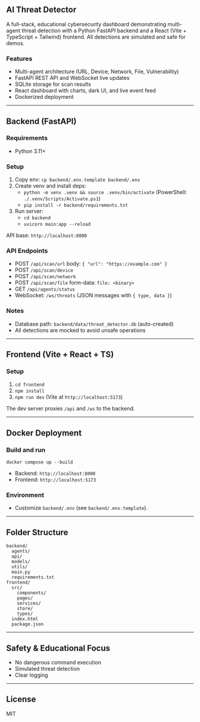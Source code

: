 ## AI Threat Detector

A full-stack, educational cybersecurity dashboard demonstrating multi-agent threat detection with a Python FastAPI backend and a React (Vite + TypeScript + Tailwind) frontend. All detections are simulated and safe for demos.

### Features
- Multi-agent architecture (URL, Device, Network, File, Vulnerability)
- FastAPI REST API and WebSocket live updates
- SQLite storage for scan results
- React dashboard with charts, dark UI, and live event feed
- Dockerized deployment

---

## Backend (FastAPI)

### Requirements
- Python 3.11+

### Setup
1. Copy env: `cp backend/.env.template backend/.env`
2. Create venv and install deps:
   - `python -m venv .venv && source .venv/bin/activate` (PowerShell: `./.venv/Scripts/Activate.ps1`)
   - `pip install -r backend/requirements.txt`
3. Run server:
   - `cd backend`
   - `uvicorn main:app --reload`

API base: `http://localhost:8000`

### API Endpoints
- POST `/api/scan/url` body: `{ "url": "https://example.com" }`
- POST `/api/scan/device`
- POST `/api/scan/network`
- POST `/api/scan/file` form-data: `file: <binary>`
- GET `/api/agents/status`
- WebSocket: `/ws/threats` (JSON messages with `{ type, data }`)

### Notes
- Database path: `backend/data/threat_detector.db` (auto-created)
- All detections are mocked to avoid unsafe operations

---

## Frontend (Vite + React + TS)

### Setup
1. `cd frontend`
2. `npm install`
3. `npm run dev` (Vite at `http://localhost:5173`)

The dev server proxies `/api` and `/ws` to the backend.

---

## Docker Deployment

### Build and run
```
docker compose up --build
```
- Backend: `http://localhost:8000`
- Frontend: `http://localhost:5173`

### Environment
- Customize `backend/.env` (see `backend/.env.template`).

---

## Folder Structure
```
backend/
  agents/
  api/
  models/
  utils/
  main.py
  requirements.txt
frontend/
  src/
    components/
    pages/
    services/
    store/
    types/
  index.html
  package.json
```

---

## Safety & Educational Focus
- No dangerous command execution
- Simulated threat detection
- Clear logging

---

## License
MIT

